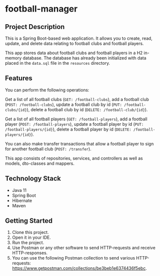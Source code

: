 # football-manager

Project Description
-------------
This is a Spring Boot-based web application. It allows you to create, read, update, and delete data relating to football clubs and football players.

This app stores data about football clubs and football players in a H2 in-memory database. The database has already been initialized with data placed in the `data.sql` file in the `resources` directory.


Features
-------------
You can perform the following operations:

Get a list of all football clubs (`GET: /football-clubs`), add a football club (`POST: /football-clubs`), update a football club by id (`PUT: /football-clubs/{id}`), delete a football club by id (`DELETE: /football-club/{id}`).

Get a list of all football players (`GET: /football-players`), add a football player (`POST: /football-players`), update a football player by id (`PUT: /football-players/{id}`), delete a football player by id (`DELETE: /football-players/{id}`).

You can also make transfer transactions that allow a football player to sign for another football club (`POST: /transfer`).

This app consists of repositories, services, and controllers as well as models, dto-classes and mappers.

Technology Stack
-------------
- Java 11
- Spring Boot
- Hibernate
- Maven

Getting Started
-------------
1. Clone this project.
2. Open it in your IDE.
3. Run the project.
4. Use Postman or any other software to send HTTP-requests and receive HTTP-responses.
5. You can use the following Postman collection to send various HTTP-requests: https://www.getpostman.com/collections/be3beb1e6374436f5ebc.
